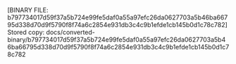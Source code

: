 [BINARY FILE: b797734017d59f37a5b724e99fe5daf0a55a97efc26da0627703a5b46ba66795d338d70d9f5790f8f74a6c2854e931db3c4c9b1efde1cb145b0d1c78c782]
Stored copy: docs/converted-binary/b797734017d59f37a5b724e99fe5daf0a55a97efc26da0627703a5b46ba66795d338d70d9f5790f8f74a6c2854e931db3c4c9b1efde1cb145b0d1c78c782
